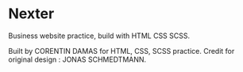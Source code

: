 # Nexter

Business website practice, build with HTML CSS SCSS. 

Built by CORENTIN DAMAS for HTML, CSS, SCSS practice. Credit for original design : JONAS SCHMEDTMANN.
